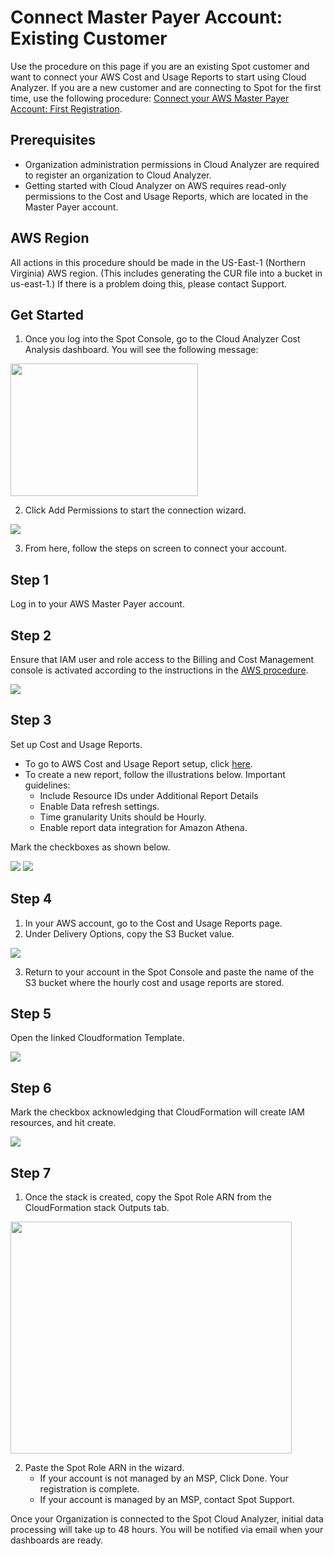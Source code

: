 # Connect Master Payer Account: Existing Customer

Use the procedure on this page if you are an existing Spot customer and want to connect your AWS Cost and Usage Reports to start using Cloud Analyzer. If you are a new customer and are connecting to Spot for the first time, use the following procedure: [Connect your AWS Master Payer Account: First Registration](cloud-analyzer/getting-started/connect-master-payer-account-first-registration).

## Prerequisites

- Organization administration permissions in Cloud Analyzer are required to register an organization to Cloud Analyzer.
- Getting started with Cloud Analyzer on AWS requires read-only permissions to the Cost and Usage Reports, which are located in the Master Payer account.

## AWS Region

All actions in this procedure should be made in the US-East-1 (Northern Virginia) AWS region. (This includes generating the CUR file into a bucket in us-east-1.) If there is a problem doing this, please contact Support.

## Get Started

1. Once you log into the Spot Console, go to the Cloud Analyzer Cost Analysis dashboard. You will see the following message:

<img src="/cloud-analyzer/_media/gettingstarted-connect-master-existing-01.png" width="300" height="212" />

2. Click Add Permissions to start the connection wizard.

<img src="/cloud-analyzer/_media/gettingstarted-connect-master-existing-02.png" />

3. From here, follow the steps on screen to connect your account.

## Step 1

Log in to your AWS Master Payer account.

## Step 2

Ensure that IAM user and role access to the Billing and Cost Management console is activated according to the instructions in the [AWS procedure](https://docs.aws.amazon.com/awsaccountbilling/latest/aboutv2/control-access-billing.html#ControllingAccessWebsite-Activate).

<img src="/cloud-analyzer/_media/gettingstarted-connect-master-existing-02a.png" />

## Step 3

Set up Cost and Usage Reports.

- To go to AWS Cost and Usage Report setup, click [here](https://console.aws.amazon.com/billing/home?#/reports).
- To create a new report, follow the illustrations below. Important guidelines:
  - Include Resource IDs under Additional Report Details
  - Enable Data refresh settings.
  - Time granularity Units should be Hourly.
  - Enable report data integration for Amazon Athena.

Mark the checkboxes as shown below.

<img src="/cloud-analyzer/_media/gettingstarted-connect-master-existing-03.png" />

<img src="/cloud-analyzer/_media/gettingstarted-connect-master-existing-04.png" />

## Step 4

1. In your AWS account, go to the Cost and Usage Reports page.
2. Under Delivery Options, copy the S3 Bucket value.

<img src="/cloud-analyzer/_media/gettingstarted-connect-master-existing-05.png" />

3. Return to your account in the Spot Console and paste the name of the S3 bucket where the hourly cost and usage reports are stored.

## Step 5

Open the linked Cloudformation Template.

<img src="/cloud-analyzer/_media/gettingstarted-connect-master-existing-06.png" />

## Step 6

Mark the checkbox acknowledging that CloudFormation will create IAM resources, and hit create.

<img src="/cloud-analyzer/_media/gettingstarted-connect-master-existing-07.png" />

## Step 7

1. Once the stack is created, copy the Spot Role ARN from the CloudFormation stack Outputs tab.

<img src="/cloud-analyzer/_media/gettingstarted-connect-master-existing-08.png" width="450" height="371" />

2. Paste the Spot Role ARN in the wizard.
   - If your account is not managed by an MSP, Click Done. Your registration is complete.
   - If your account is managed by an MSP, contact Spot Support.

Once your Organization is connected to the Spot Cloud Analyzer, initial data processing will take up to 48 hours. You will be notified via email when your dashboards are ready.
